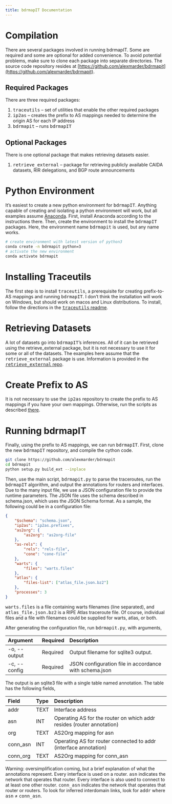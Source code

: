 ```yaml
---
title: bdrmapIT Documentation
---
```


# Compilation
There are several packages involved in running bdrmapIT.
Some are required and some are optional for added convenience.
To avoid potential problems, make sure to clone each package into separate directories.
The source code repository resides at [https://github.com/alexmarder/bdrmapit](https://github.com/alexmarder/bdrmapit).

## Required Packages
There are three required packages:
1. <tt>traceutils</tt> – set of utilities that enable the other required packages
2. <tt>ip2as</tt> – creates the prefix to AS mappings needed to determine the origin AS for each IP address
3. <tt>bdrmapit</tt> – runs <tt>bdrmapIT</tt>

## Optional Packages
There is one optional package that makes retrieving datasets easier.
1. <tt>retrieve_external</tt> – package for retrieving publicly available CAIDA datasets, RIR delegations, and BGP route announcements

# Python Environment
It’s easiest to create a new python environment for <tt>bdrmapIT</tt>. Anything capable of creating and isolating a python environment will work, but all examples assume [Anaconda](https://www.anaconda.com/).
First, install Anaconda according to the instructions there. Then, create the environment to install the <tt>bdrmapIT</tt> packages. Here, the environment name <tt>bdrmapit</tt> is used, but any name works.

```bash
# create environment with latest version of python3
conda create -n bdrmapit python=3
# activate the new environment
conda activate bdrmapit
```

# Installing Traceutils
The first step is to install <tt>traceutils</tt>, a prerequisite for creating prefix-to-AS mappings and running <tt>bdrmapIT</tt>. I don’t think the installation will work on Windows, but should work on macos and Linux distributions. To install, follow the directions in the [<tt>traceutils</tt> readme](https://github.com/alexmarder/traceutils).

# Retrieving Datasets
A lot of datasets go into <tt>bdrmapIT</tt>’s inferences. All of it can be retrieved using the retrieve_external package, but it is not necessary to use it for some or all of the datasets. The examples here assume that the <tt>retrieve_external</tt> package is use. Information is provided in the [<tt>retrieve_external</tt> repo](https://github.com/alexmarder/retrieve-external/wiki).

# Create Prefix to AS
It is not necessary to use the <tt>ip2as</tt> repository to create the prefix to AS mappings if you have your own mappings. Otherwise, run the scripts as described [there](https://github.com/alexmarder/ip2as/wiki).

# Running bdrmapIT
Finally, using the prefix to AS mappings, we can run <tt>bdrmapIT</tt>. First, clone the new <tt>bdrmapIT</tt> repository,
and compile the cython code.
```bash
git clone https://github.com/alexmarder/bdrmapit
cd bdrmapit
python setup.py build_ext --inplace
```

Then, use the main script, <tt>bdrmapit.py</tt> to parse the traceroutes, run the <tt>bdrmapIT</tt> algorithm, and output the annotations for routers and interfaces. Due to the many input file, we use a JSON configuration file to provide the runtime parameters. The JSON file uses the schema described in schema.json, which uses the JSON Schema format.
As a sample, the following could be in a configuration file:
```json
{
    "$schema": "schema.json",
    "ip2as": "ip2as.prefixes",
    "as2org": {
        "as2org": "as2org-file"
    },
    "as-rels": {
        "rels": "rels-file",
        "cone": "cone-file"
    },
    "warts": {
        "files": "warts.files"
    },
    "atlas": {
        "files-list": ["atlas_file.json.bz2"]
    },
    "processes": 3
}
```
<tt>warts.files</tt> is a file containing warts filenames (line separated), and <tt>atlas_file.json.bz2</tt> is a RIPE Atlas traceroute file. Of course, individual files and a file with filenames could be supplied for warts, atlas, or both.

After generating the configuration file, run <tt>bdrmapit.py</tt>, with arguments,

Argument | Required | Description
:--- | :--- | :---
-o, --output | Required | Output filename for sqlite3 output.
-c, --config | Required | JSON configuration file in accordance with schema.json

The output is an sqlite3 file with a single table named annotation. The table has the following fields,

Field | Type | Description
:--- | :--- | :---
addr | TEXT | Interface address
asn | INT | Operating AS for the router on which addr resides (router annotation)
org | TEXT | AS2Org mapping for asn
conn_asn | INT | Operating AS for router connected to addr (interface annotation)
conn_org | TEXT | AS2Org mapping for conn_asn

Warning: oversimplification coming, but a brief explanation of what the annotations represent. Every interface is used on a router. <tt>asn</tt> indicates the network that operates that router. Every interface is also used to connect to at least one other router. <tt>conn_asn</tt> indicates the network that operates that router or routers. To look for inferred interdomain links, look for <tt>addr</tt> where <tt>asn</tt> &ne; <tt>conn_asn</tt>.